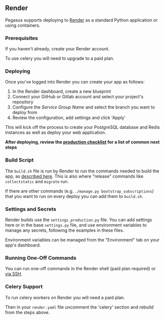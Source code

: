 ## Render

Pegasus supports deploying to [Render](https://render.com/) as a standard Python application or using containers.

### Prerequisites

If you haven't already, create your Render account.

To use celery you will need to upgrade to a paid plan.

### Deploying

Once you've logged into Render you can create your app as follows:

1. In the Render dashboard, create a new blueprint
2. Connect your GitHub or Gitlab account and select your project's repository
3. Configure the *Service Group Name* and select the branch you want to deploy from
4. Review the configuration, add settings and click 'Apply'

This will kick off the process to create your PostgreSQL database and Redis instances as well
as deploy your web application.

**After deploying, review the [production checklist](/deployment/production-checklist.md) for a list
of common next steps**

### Build Script

The `build.sh` file is run by Render to run the commands needed to build the app,
as [described here](https://render.com/docs/deploy-django#create-a-build-script).
This is also where "release" commands like `collectstatic` and `migrate` run.

If there are other commands (e.g. `./manage.py bootstrap_subscriptions`)
that you want to run on every deploy you can add them to `build.sh`.

### Settings and Secrets

Render builds use the `settings_production.py` file.
You can add settings here or in the base `settings.py` file, and use environment variables to manage any secrets,
following the examples in these files.

Environment variables can be managed from the "Environment" tab on your app's dashboard.

### Running One-Off Commands 

You can run one-off commands in the Render shell (paid plan required) or [via SSH](https://render.com/docs/ssh).

### Celery Support

To run celery workers on Render you will need a paid plan.

Then in your `render.yaml` file uncomment the 'celery' section and rebuild from the steps above.
